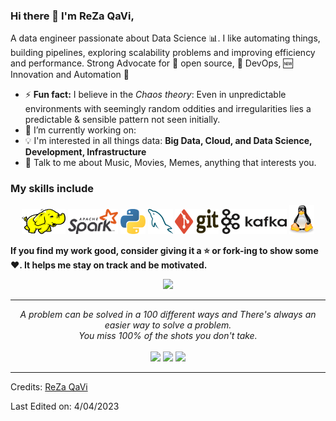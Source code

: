 ### Hi there 👋 I'm ReZa QaVi,

A data engineer passionate about Data Science :bar_chart:. I like automating things, building pipelines, exploring scalability problems and improving efficiency and performance. Strong Advocate for 📜 open source, 🚀 DevOps, :new: Innovation and Automation :robot:

- ⚡ **Fun fact:** I believe in the _Chaos theory_: Even in unpredictable environments with seemingly random oddities and irregularities lies a predictable & sensible pattern not seen initially.
- 🔭 I’m currently working on:
- :bulb: I'm interested in all things data: **Big Data, Cloud, and Data Science, Development, Infrastructure**
- 💬 Talk to me about Music, Movies, Memes, anything that interests you.

### My skills include

<p align="center">
	<img title="Hadoop" alt="Hadoop" src="./assets/hadoop.svg" width="70" height="40" />
	<img title="Spark" alt="Spark" src="./assets/apache_spark.svg" width="80" height="40" />
	<img title="Python" alt="Python" src="./assets/python.svg" width="40" height="40" />
	<img title="MySQL" alt="MySQL" src="./assets/mysql.svg" width="40" height="40" />
	<img title="Git" alt="Git" src="./assets/git.svg" width="70" height="40" />
	<img title="Kafka" alt="Kafka" src="./assets/kafka.svg" width="105" height="40" />
	<img title="linux" alt="linux" src="./assets/linux-tux.svg" width="40" />
</p>

**If you find my work good, consider giving it a :star: or fork-ing to show some :heart:. It helps me stay on track and be motivated.**
<p align="center" >
	<img width="50%" src="https://github-readme-stats.vercel.app/api?username=RezaQavi-Git&show_icons=truehide_border=true" />
</p>

<hr>

<p align="center">
   <i>A problem can be solved in a 100 different ways and There's always an easier way to solve a problem.</i>
   <br>
   <i>You miss 100% of the shots you don't take.</i>
   <br>
<br>	
<a target="_blank" href="https://www.linkedin.com/in/rezaqavi/"><img src="https://img.shields.io/badge/-LinkedIn-0077B5?style=for-the-badge&logo=Linkedin&logoColor=white"></img></a>
<a target="_blank" href="mailto:rezaqavi1379@gmail.com"><img src="https://img.shields.io/badge/-Gmail-D14836?style=for-the-badge&logo=Gmail&logoColor=white"></img></a>
<a target="_blank" href="https://twitter.com/kalaghsardargom"><img src="https://img.shields.io/badge/-Twitter-1DA1F2?style=for-the-badge&logo=Twitter&logoColor=white"></img></a>
<br>
</p>

---

Credits: [ReZa QaVi](https://github.com/RezaQaVi-Git)

Last Edited on: 4/04/2023
